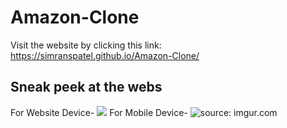 # Amazon-Clone
Visit the website by clicking this link: <a>https://simranspatel.github.io/Amazon-Clone/</a>

<h2>Sneak peek at the webs</h2>
For Website Device-
<img src="https://i.imgur.com/xbbz8LL.png" >
For Mobile Device-
<img src="https://i.imgur.com/SwBxNHt.png" title="source: imgur.com" />
